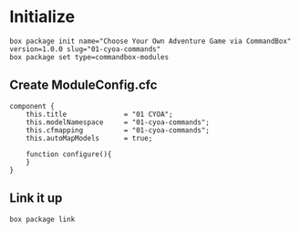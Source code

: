 # Initialize
```
box package init name="Choose Your Own Adventure Game via CommandBox" version=1.0.0 slug="01-cyoa-commands"
box package set type=commandbox-modules
```
## Create ModuleConfig.cfc
```
component {
    this.title 				= "01 CYOA";
	this.modelNamespace		= "01-cyoa-commands";
	this.cfmapping			= "01-cyoa-commands";
	this.autoMapModels		= true;

    function configure(){
    }    
}
```
## Link it up
```
box package link
```
